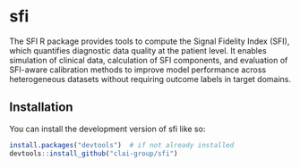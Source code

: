 
<!-- README.md is generated from README.Rmd. Please edit that file -->

# sfi

<!-- badges: start -->
<!-- badges: end -->

The SFI R package provides tools to compute the Signal Fidelity Index
(SFI), which quantifies diagnostic data quality at the patient level. It
enables simulation of clinical data, calculation of SFI components, and
evaluation of SFI-aware calibration methods to improve model performance
across heterogeneous datasets without requiring outcome labels in target
domains.

## Installation

You can install the development version of sfi like so:

``` r
install.packages("devtools")  # if not already installed
devtools::install_github("clai-group/sfi")
```
